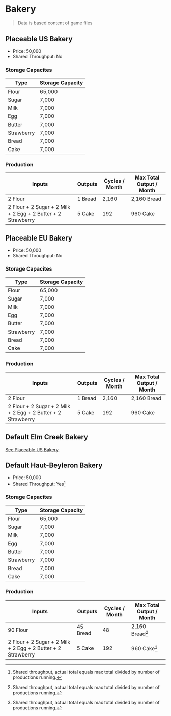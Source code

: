 # Bakery

> Data is based content of game files

## Placeable US Bakery

- Price: 50,000
- Shared Throughput: No

### Storage Capacites

|Type|Storage Capacity|
|---|---|
|Flour|65,000|
|Sugar|7,000|
|Milk|7,000|
|Egg|7,000|
|Butter|7,000|
|Strawberry|7,000|
|Bread|7,000|
|Cake|7,000|

### Production

| Inputs | Outputs | Cycles / Month | Max Total Output / Month |
|---|---|---|---|
|2 Flour|1 Bread|2,160|2,160 Bread|
|2 Flour + 2 Sugar + 2 Milk + 2 Egg + 2 Butter + 2 Strawberry|5 Cake|192|960 Cake|

## Placeable EU Bakery

- Price: 50,000
- Shared Throughput: No

### Storage Capacites

|Type|Storage Capacity|
|---|---|
|Flour|65,000|
|Sugar|7,000|
|Milk|7,000|
|Egg|7,000|
|Butter|7,000|
|Strawberry|7,000|
|Bread|7,000|
|Cake|7,000|

### Production

| Inputs | Outputs | Cycles / Month | Max Total Output / Month |
|---|---|---|---|
|2 Flour|1 Bread|2,160|2,160 Bread|
|2 Flour + 2 Sugar + 2 Milk + 2 Egg + 2 Butter + 2 Strawberry|5 Cake|192|960 Cake|

## Default Elm Creek Bakery

[See Placeable US Bakery](#placeable-us-bakery).

## Default Haut-Beyleron Bakery

- Price: 50,000
- Shared Throughput: Yes[^1]

### Storage Capacites

|Type|Storage Capacity|
|---|---|
|Flour|65,000|
|Sugar|7,000|
|Milk|7,000|
|Egg|7,000|
|Butter|7,000|
|Strawberry|7,000|
|Bread|7,000|
|Cake|7,000|

### Production

| Inputs | Outputs | Cycles / Month | Max Total Output / Month |
|---|---|---|---|
|90 Flour|45 Bread|48|2,160 Bread[^1]|
|2 Flour + 2 Sugar + 2 Milk + 2 Egg + 2 Butter + 2 Strawberry|5 Cake|192|960 Cake[^1]|

[^1]: Shared throughput, actual total equals max total divided by number of productions running.